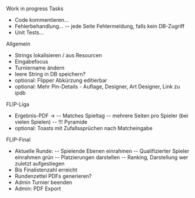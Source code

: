 Work in progress Tasks
- Code kommentieren...
- Fehlerbehandlung...
-- jede Seite Fehlermeldung, falls kein DB-Zugriff
- Unit Tests...

Allgemein
- Strings lokalisieren / aus Resourcen
- Eingabefocus
- Turniername ändern
- leere String in DB speichern?
- optional: Flipper Abkürzung editierbar
- optional: Mehr Pin-Details - Auflage, Designer, Art Designer, Link zu ipdb

FLIP-Liga
- Ergebnis-PDF -> 
-- Matches Spieltag
-- mehrere Seiten pro Spieler (bei vielen Spielen)
-- !!! Pyramide
- optional: Toasts mit Zufallssprüchen nach Matcheingabe

FLIP-Final
- Aktuelle Runde:
-- Spielende Ebenen einrahmen
-- Qualifizierter Spieler einrahmen grün
-- Platzierungen darstellen
-- Ranking, Darstellung wer zuletzt aufgestiegen
- Bis Finalistenzahl erreicht
- Rundenzettel PDFs generieren?
- Admin Turnier beenden
- Admin: PDF Export 